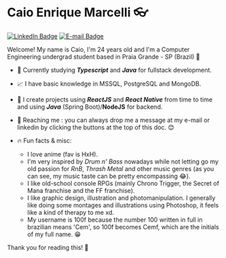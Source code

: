 #  Caio Enrique Marcelli :eyeglasses: 

[![LinkedIn Badge](https://img.shields.io/badge/Caio%20Enrique-blue?logo=linkedin&style=flat-square&color=a6b1e1&labelColor=424874&logoColor=f4eeff)](https://www.linkedin.com/in/caio-enrique-747621199/)
[![E-mail Badge](https://img.shields.io/badge/caioenriquemarcelli@gmail.com-blue?logo=gmail&style=flat-square&color=a6b1e1&labelColor=424874&logoColor=f4eeff)](mailto:caioenriquemarcelli@gmail.com)

Welcome! My name is Caio, I'm 24 years old and I'm a Computer Engineering undergrad student based in Praia Grande - SP (Brazil) :palm_tree:


- :bookmark_tabs: Currently studying __*Typescript*__ and __*Java*__ for fullstack development.

- :chart_with_upwards_trend: I have basic knowledge in MSSQL, PostgreSQL and MongoDB.

- :space_invader: I create projects using __*ReactJS*__ and __*React Native*__ from time to time and using __*Java*__ (Spring Boot)/__NodeJS__ for backend.

- :e-mail: Reaching me : you can always drop me a message at my e-mail or linkedin by clicking the buttons at the top of this doc. :blush:

- :fire: Fun facts & misc:
  - I love anime (fav is HxH).
  - I'm very inspired by _Drum n' Bass_ nowadays while not letting go my old passion for _RnB_, _Thrash Metal_ and other music genres (as you can see, my music taste can be pretty encompassing :joy:).
  - I like old-school console RPGs (mainly Chrono Trigger, the Secret of Mana franchise and the FF franchise).
  - I like graphic design, illustration and photomanipulation. I generally like doing some montages and illustrations using Photoshop, it feels like a kind of therapy to me xd.
  - My username is 100f because the number 100 written in full in brazilian means 'Cem', so 100f becomes Cemf, which are the initials of my full name. :grin:

Thank you for reading this! :purple_heart:
